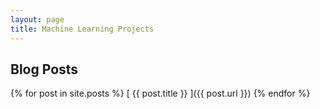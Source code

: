 ```yaml
---
layout: page
title: Machine Learning Projects
---
```


## Blog Posts

{% for post in site.posts %}
[ {{ post.title }} ]({{ post.url }})
{% endfor %}
